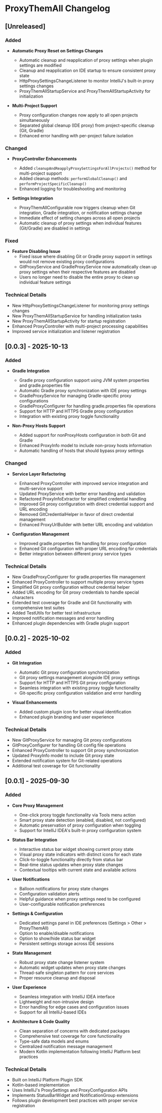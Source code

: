 <!-- Keep a Changelog guide -> https://keepachangelog.com -->

# ProxyThemAll Changelog

## [Unreleased]

### Added

- **Automatic Proxy Reset on Settings Changes**
    - Automatic cleanup and reapplication of proxy settings when plugin settings are modified
    - Cleanup and reapplication on IDE startup to ensure consistent proxy state
    - HttpProxySettingsChangeListener to monitor IntelliJ's built-in proxy settings changes
    - ProxyThemAllStartupService and ProxyThemAllStartupActivity for initialization

- **Multi-Project Support**
    - Proxy configuration changes now apply to all open projects simultaneously
  - Separated global cleanup (IDE proxy) from project-specific cleanup (Git, Gradle)
  - Enhanced error handling with per-project failure isolation

### Changed

- **ProxyController Enhancements**
    - Added `cleanupAndReapplyProxySettingsForAllProjects()` method for multi-project support
  - Added cleanup methods: `performGlobalCleanup()` and `performProjectSpecificCleanup()`
  - Enhanced logging for troubleshooting and monitoring

- **Settings Integration**
    - ProxyThemAllConfigurable now triggers cleanup when Git integration, Gradle integration, or notification settings
      change
    - Immediate effect of setting changes across all open projects
  - Automatic cleanup of proxy settings when individual features (Git/Gradle) are disabled in settings

### Fixed

- **Feature Disabling Issue**
    - Fixed issue where disabling Git or Gradle proxy support in settings would not remove existing proxy configurations
    - GitProxyService and GradleProxyService now automatically clean up proxy settings when their respective features
      are disabled
    - Users no longer need to disable the entire proxy to clean up individual feature settings

### Technical Details

- New HttpProxySettingsChangeListener for monitoring proxy settings changes
- New ProxyThemAllStartupService for handling initialization tasks
- New ProxyThemAllStartupActivity for startup registration
- Enhanced ProxyController with multi-project processing capabilities
- Improved service initialization and listener registration

## [0.0.3] - 2025-10-13

### Added

- **Gradle Integration**
    - Gradle proxy configuration support using JVM system properties and gradle.properties file
    - Automatic Gradle proxy synchronization with IDE proxy settings
    - GradleProxyService for managing Gradle-specific proxy configurations
    - GradleProxyConfigurer for handling gradle.properties file operations
    - Support for HTTP and HTTPS Gradle proxy configuration
    - Integration with existing proxy toggle functionality

- **Non-Proxy Hosts Support**
    - Added support for nonProxyHosts configuration in both Git and Gradle
    - Enhanced ProxyInfo model to include non-proxy hosts information
    - Automatic handling of hosts that should bypass proxy settings

### Changed

- **Service Layer Refactoring**
    - Enhanced ProxyController with improved service integration and multi-service support
    - Updated ProxyService with better error handling and validation
    - Refactored ProxyInfoExtractor for simplified credential handling
    - Improved Git proxy configuration with direct credential support and URL encoding
    - Removed GitCredentialHelper in favor of direct credential management
    - Enhanced ProxyUrlBuilder with better URL encoding and validation

- **Configuration Management**
    - Improved gradle.properties file handling for proxy configuration
    - Enhanced Git configuration with proper URL encoding for credentials
    - Better integration between different proxy service types

### Technical Details

- New GradleProxyConfigurer for gradle.properties file management
- Enhanced ProxyController to support multiple proxy service types
- Simplified Git proxy configuration without credential helper
- Added URL encoding for Git proxy credentials to handle special characters
- Extended test coverage for Gradle and Git functionality with comprehensive test suites
- Added TestUtils for better test infrastructure
- Improved notification messages and error handling
- Enhanced plugin dependencies with Gradle plugin support

## [0.0.2] - 2025-10-02

### Added

- **Git Integration**
    - Automatic Git proxy configuration synchronization
    - Git proxy settings management alongside IDE proxy settings
    - Support for HTTP and HTTPS Git proxy configuration
    - Seamless integration with existing proxy toggle functionality
    - Git-specific proxy configuration validation and error handling

- **Visual Enhancements**
    - Added custom plugin icon for better visual identification
    - Enhanced plugin branding and user experience

### Technical Details

- New GitProxyService for managing Git proxy configurations
- GitProxyConfigurer for handling Git config file operations
- Enhanced ProxyController to support Git proxy synchronization
- Updated ProxyInfo model to include Git proxy state
- Extended notification system for Git-related operations
- Additional test coverage for Git functionality

## [0.0.1] - 2025-09-30
### Added

- **Core Proxy Management**
    - One-click proxy toggle functionality via Tools menu action
    - Smart proxy state detection (enabled, disabled, not configured)
    - Automatic preservation of proxy configuration when toggling
    - Support for IntelliJ IDEA's built-in proxy configuration system

- **Status Bar Integration**
    - Interactive status bar widget showing current proxy state
    - Visual proxy state indicators with distinct icons for each state
    - Click-to-toggle functionality directly from status bar
    - Real-time status updates when proxy state changes
    - Contextual tooltips with current state and available actions

- **User Notifications**
    - Balloon notifications for proxy state changes
    - Configuration validation alerts
    - Helpful guidance when proxy settings need to be configured
    - User-configurable notification preferences

- **Settings & Configuration**
    - Dedicated settings panel in IDE preferences (Settings > Other > ProxyThemAll)
    - Option to enable/disable notifications
    - Option to show/hide status bar widget
    - Persistent settings storage across IDE sessions

- **State Management**
    - Robust proxy state change listener system
    - Automatic widget updates when proxy state changes
    - Thread-safe singleton pattern for core services
    - Proper resource cleanup and disposal

- **User Experience**
    - Seamless integration with IntelliJ IDEA interface
    - Lightweight and non-intrusive design
    - Error handling for edge cases and configuration issues
    - Support for all IntelliJ-based IDEs

- **Architecture & Code Quality**
    - Clean separation of concerns with dedicated packages
    - Comprehensive test coverage for core functionality
    - Type-safe data models and enums
    - Centralized notification message management
    - Modern Kotlin implementation following IntelliJ Platform best practices

### Technical Details

- Built on IntelliJ Platform Plugin SDK
- Kotlin-based implementation
- Uses IntelliJ's ProxySettings and ProxyConfiguration APIs
- Implements StatusBarWidget and NotificationGroup extensions
- Follows plugin development best practices with proper service registration

